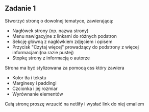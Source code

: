 ## Zadanie 1
Stworzyć stronę o dowolnej tematyce, zawierającą:

- Nagłówek strony (np. nazwa strony)
- Menu nawigacyjne z linkami do różnych podstron
- Sekcję główną z nagłówkiem zdjęciem i opisem
- Przycisk "Czytaj więcej" prowadzący do podstrony z więcej informacjami(na razie pustej)
- Stopkę strony z informacją o autorze

Strona ma być stylizowana za pomocą css który zawiera

- Kolor tła i tekstu
- Marginesy i paddingi
- Czcionka i jej rozmiar
- Wyrównanie elementów

Całą stronę proszę wrzucić na netlify i wysłać link do niej emailem
